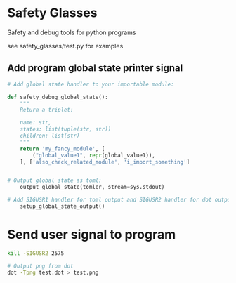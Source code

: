 Safety Glasses
====

Safety and debug tools for python programs

see safety_glasses/test.py for examples

Add program global state printer signal
----

```python
# Add global state handler to your importable module:

def safety_debug_global_state():
    """
    Return a triplet:

    name: str,
    states: list(tuple(str, str))
    children: list(str)
    """
    return 'my_fancy_module', [
        ("global_value1", repr(global_value1)),
    ], ['also_check_related_module', 'i_import_something']


# Output global state as toml:
    output_global_state(tomler, stream=sys.stdout)

# Add SIGUSR1 handler for toml output and SIGUSR2 handler for dot output:
    setup_global_state_output()
```

# Send user signal to program
```bash
kill -SIGUSR2 2575

# Output png from dot
dot -Tpng test.dot > test.png
```